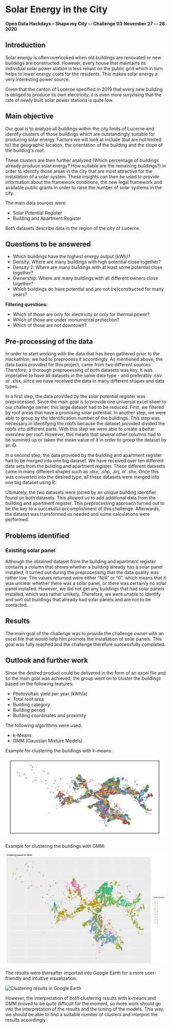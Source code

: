 # Solar Energy in the City

**Open Data Hackdays – Shape my City -- Challenge 03**
**November 27 -- 28 2020**

## Introduction

Solar energy is often overlooked when old buildings are renovated or new buildings are constructed. 
However, every house that maintains its individual solar power station is less reliant on the public 
grid which in turn helps to lower energy costs for the residents. This makes solar energy a very 
interesting power source.

Given that the canton of Lucerne specified in 2019 that every new building is obliged to produce its 
own electricity, it is even more surprising that the rate of newly built solar power stations is quite 
low.

## Main objective
Our goal is to analyze all buildings within the city limits of Lucerne and identify clusters of those 
buildings which are outstandingly suitable for producing solar energy. Factors we will look at include 
(but are not limited to) the geographic location, the orientation of the building and the slope of the 
building's roof.

These clusters are then further analyzed (Which percentage of buildings already produce solar energy? 
How suitable are the remaining buildings?) in order to identify those areas in the city that are most 
attractive for the installation of a solar system. These insights can then be used to provide 
information about the framework conditions, the new legal framework and available public grants in 
order to raise the number of solar systems in the city.

The main data sources were:
* Solar Potential Register 
* Building and Apartment Register

Both datasets describe data in the region of the city of Lucerne. 


## Questions to be answered

* Which buildings have the highest energy output (kWh)?
* Density: Where are many buildings with high potential close together?
* Density 2: Where are many buildings with at least some potential close together?
* Ownership: Where are many buildings with all different owners close together?
* Which buildings do have potential and are not (re)constructed for many years?

**Filtering questions:**

* Which of those are only for electricity or only for thermal power?
* Which of those are under monumental protection?
* Which of those are not downtown?


## Pre-processing of the data
In order to start working with the data that has been gathered prior to the Hackathlon, we had to 
preprocess it accordingly. As mentioned above, the data basis provided for this project, came from 
two different sources. Therefore, a thorough preprocessing of both datasets was key. It was 
imperative to have all datasets in the same data type - and preferably .csv or .xlsx, since we have
received the data in many different shapes and data types. 

In a first step, the data provided by the solar potential register was preprocessed. Since the main 
goal is to provide one universal excel sheet to our challenge owner, this large dataset had to be 
reduced. First, we filtered by roof areas that have a promising solar potential. In another step,
we were able to group by the identification number of the buildings. This step was necessary in 
identifying the roofs because the dataset provided divided the roofs into different parts. With this 
step we were able to create a better overview per roof. However, this means that several other 
columns had to be summed up or taken the mean value of it in order to group the dataset by an ID. 

In a second step, the data provided by the building and apartment register had to be merged into one 
big dataset. We have received over ten different data sets from the building and apartment register. 
These different datasets came in many different shapes such as *.dsv*, *.shp*, *.prj*, or *.shx*. 
Once this was converted into the desired type, all these datasets were merged into one big dataset 
using R.

Ultimately, the two datasets were joined by an unique building identifier found on both datasets. 
This allowed us to add additional data from the building and apartment register. This preprocessing 
approach turned out to be the key to a successful accomplishment of this challenge. Afterwards,
the dataset was transformed as needed and some calculations were performed.

## Problems identified

### Existing solar panel
Although the obtained dataset from the building and apartment register contains a column that shows
whether a building already has a solar panel installed, it turned out during the preprocessing that 
the data quality was rather low. The values returned were either “N/A” or “0”, which means that it was 
unclear whether there was a solar panel, or there was certainly no solar panel installed. However, we
did not get any buildings that had solar panels installed, which was rather unlikely. Therefore, we 
were unable to identify and sort out buildings that already had solar panels and are not to be 
contacted.

## Results
The main goal of the challenge was to provide the challenge owner with an excel file that would help 
him promote the installation of solar panels. This goal was fully reached and the challenge therefore 
successfully completed. 

## Outlook and further work

Since the desired product could be delivered in the form of an excel file and so the main goal was 
achieved, the group went on to cluster the buildings based on the following features:

* Photovoltaic yield per year (kWh/a)
* Total roof area
* Building category
* Building period
* Building coordinates and proximity

The following algorithms were used:

* k-Means
* GMM (Gaussian Mixture Models)

Example for clustering the buildings with k-means:

![Example for clustering with k-means](img/clustering-kmeans.png)

Example for clustering the buildings with GMM:

![Example for clustering with GMM](img/gmm-clustering.png)

The results were thereafter imported into Google Earth for a more user-friendly and intuitive
visualization:

![Clustering results in Google Earth](img/google-earth-snippet.png)

However, the interpretation of both clustering results with k-means and GMM proved to be quite
difficult for the moment, so more work should go into the interpretation of the results and the
tuning of the models. This way, we should be able to find a suitable number of clusters and 
interpret the results accordingly.
